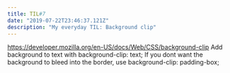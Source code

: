 ```yaml
---
title: TIL#7
date: "2019-07-22T23:46:37.121Z"
description: "My everyday TIL: Background clip"
---
```

https://developer.mozilla.org/en-US/docs/Web/CSS/background-clip
Add background to text with background-clip: text;
If you dont want the background to bleed into the border, use background-clip: padding-box;